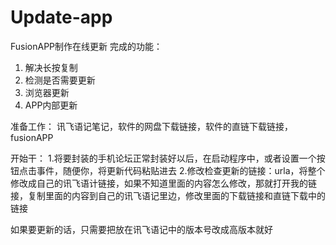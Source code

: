 # Update-app
FusionAPP制作在线更新
完成的功能：
1. 解决长按复制
2. 检测是否需要更新
3. 浏览器更新
4. APP内部更新

准备工作：
讯飞语记笔记，软件的网盘下载链接，软件的直链下载链接，fusionAPP

开始干：
1.将要封装的手机论坛正常封装好以后，在启动程序中，或者设置一个按钮点击事件，随便你，将更新代码粘贴进去
2.修改检查更新的链接：urla，将整个修改成自己的讯飞语计链接，如果不知道里面的内容怎么修改，那就打开我的链接，复制里面的内容到自己的讯飞语记里边，修改里面的下载链接和直链下载中的链接

如果要更新的话，只需要把放在讯飞语记中的版本号改成高版本就好
